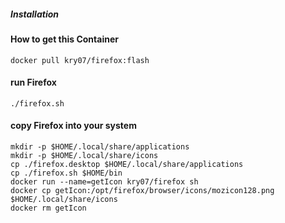 ##### Installation

#### How to get this Container
```
docker pull kry07/firefox:flash
```

#### run Firefox
```
./firefox.sh
```

#### copy Firefox into your system
```
mkdir -p $HOME/.local/share/applications
mkdir -p $HOME/.local/share/icons 
cp ./firefox.desktop $HOME/.local/share/applications
cp ./firefox.sh $HOME/bin
docker run --name=getIcon kry07/firefox sh
docker cp getIcon:/opt/firefox/browser/icons/mozicon128.png $HOME/.local/share/icons
docker rm getIcon 
```
